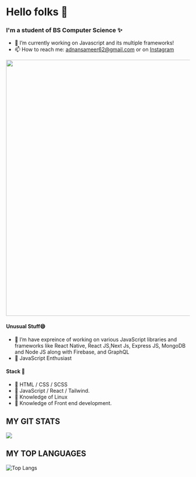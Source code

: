 # Hello folks 👋
### I'm a student of BS Computer Science ✨

- 🔭 I’m currently working on Javascript and its multiple frameworks!
- 📫 How to reach me: adnansameer62@gmail.com or on <a href="https://www.instagram.com/adnansamir__/" class="button icon search">Instagram</a> 

<img width="700" align="centre" src="https://binaryinformatics.com/wp-content/uploads/2019/01/MERN-Stack-Development-and-Consulting-Services.jpg"/>

#### Unusual Stuff😄
- 🌱 I’m have expreince of working on various JavaScript libraries and frameworks like React Native, React JS,Next Js, Express JS, MongoDB and Node JS along with Firebase, and GraphQL
- 💬 JavaScript Enthusiast

#### Stack :blue_book:

- :paperclip: HTML / CSS / SCSS
- :paperclip: JavaScript / React / Tailwind.
- :paperclip: Knowledge of Linux
- :paperclip: Knowledge of Front end development.

## MY GIT STATS
<img align="centre" src="https://github-readme-stats.vercel.app/api?username=adnansam110&show_icons=true&theme=radical&title_color=8E2DE2&text_color=fff&icon_color=8E2DE2">

## MY TOP LANGUAGES
![Top Langs](https://github-readme-stats.vercel.app/api/top-langs/?username=adnansam110&theme=radical&title_color=8E2DE2&text_color=fff)
